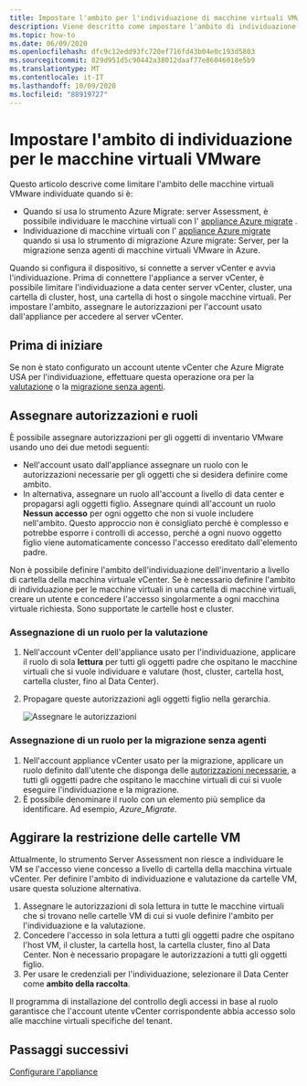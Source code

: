 ```yaml
---
title: Impostare l'ambito per l'individuazione di macchine virtuali VMware con Azure Migrate
description: Viene descritto come impostare l'ambito di individuazione per la valutazione e la migrazione di macchine virtuali VMware con Azure Migrate.
ms.topic: how-to
ms.date: 06/09/2020
ms.openlocfilehash: dfc9c12edd93fc720ef716fd43b04e0c193d5803
ms.sourcegitcommit: 829d951d5c90442a38012daaf77e86046018e5b9
ms.translationtype: MT
ms.contentlocale: it-IT
ms.lasthandoff: 10/09/2020
ms.locfileid: "88919727"
---
```

# <a name="set-discovery-scope-for-vmware-vms"></a>Impostare l'ambito di individuazione per le macchine virtuali VMware

Questo articolo descrive come limitare l'ambito delle macchine virtuali VMware individuate quando si è:

- Quando si usa lo strumento Azure Migrate: server Assessment, è possibile individuare le macchine virtuali con l' [appliance Azure migrate](migrate-appliance-architecture.md) .
- Individuazione di macchine virtuali con l' [appliance Azure migrate](migrate-appliance-architecture.md) quando si usa lo strumento di migrazione Azure migrate: Server, per la migrazione senza agenti di macchine virtuali VMware in Azure.

Quando si configura il dispositivo, si connette a server vCenter e avvia l'individuazione. Prima di connettere l'appliance a server vCenter, è possibile limitare l'individuazione a data center server vCenter, cluster, una cartella di cluster, host, una cartella di host o singole macchine virtuali. Per impostare l'ambito, assegnare le autorizzazioni per l'account usato dall'appliance per accedere al server vCenter.

## <a name="before-you-start"></a>Prima di iniziare

Se non è stato configurato un account utente vCenter che Azure Migrate USA per l'individuazione, effettuare questa operazione ora per la [valutazione](tutorial-prepare-vmware.md#set-up-permissions-for-assessment) o la [migrazione senza agenti](tutorial-prepare-vmware.md#assign-permissions-to-an-account).


## <a name="assign-permissions-and-roles"></a>Assegnare autorizzazioni e ruoli

È possibile assegnare autorizzazioni per gli oggetti di inventario VMware usando uno dei due metodi seguenti:

- Nell'account usato dall'appliance assegnare un ruolo con le autorizzazioni necessarie per gli oggetti che si desidera definire come ambito.
- In alternativa, assegnare un ruolo all'account a livello di data center e propagarsi agli oggetti figlio. Assegnare quindi all'account un ruolo **Nessun accesso** per ogni oggetto che non si vuole includere nell'ambito. Questo approccio non è consigliato perché è complesso e potrebbe esporre i controlli di accesso, perché a ogni nuovo oggetto figlio viene automaticamente concesso l'accesso ereditato dall'elemento padre.

Non è possibile definire l'ambito dell'individuazione dell'inventario a livello di cartella della macchina virtuale vCenter. Se è necessario definire l'ambito di individuazione per le macchine virtuali in una cartella di macchine virtuali, creare un utente e concedere l'accesso singolarmente a ogni macchina virtuale richiesta. Sono supportate le cartelle host e cluster.


### <a name="assign-a-role-for-assessment"></a>Assegnazione di un ruolo per la valutazione

1. Nell'account vCenter dell'appliance usato per l'individuazione, applicare il ruolo di sola **lettura** per tutti gli oggetti padre che ospitano le macchine virtuali che si vuole individuare e valutare (host, cluster, cartella host, cartella cluster, fino al Data Center).
2. Propagare queste autorizzazioni agli oggetti figlio nella gerarchia.

    ![Assegnare le autorizzazioni](./media/tutorial-assess-vmware/assign-perms.png)

### <a name="assign-a-role-for-agentless-migration"></a>Assegnazione di un ruolo per la migrazione senza agenti

1. Nell'account appliance vCenter usato per la migrazione, applicare un ruolo definito dall'utente che disponga delle [autorizzazioni necessarie](migrate-support-matrix-vmware-migration.md#vmware-requirements-agentless), a tutti gli oggetti padre che ospitano le macchine virtuali di cui si vuole eseguire l'individuazione e la migrazione.
2. È possibile denominare il ruolo con un elemento più semplice da identificare. Ad esempio, <em>Azure_Migrate</em>.

## <a name="work-around-vm-folder-restriction"></a>Aggirare la restrizione delle cartelle VM

Attualmente, lo strumento Server Assessment non riesce a individuare le VM se l'accesso viene concesso a livello di cartella della macchina virtuale vCenter. Per definire l'ambito di individuazione e valutazione da cartelle VM, usare questa soluzione alternativa.

1. Assegnare le autorizzazioni di sola lettura in tutte le macchine virtuali che si trovano nelle cartelle VM di cui si vuole definire l'ambito per l'individuazione e la valutazione.
2. Concedere l'accesso in sola lettura a tutti gli oggetti padre che ospitano l'host VM, il cluster, la cartella host, la cartella cluster, fino al Data Center. Non è necessario propagare le autorizzazioni a tutti gli oggetti figlio.
3. Per usare le credenziali per l'individuazione, selezionare il Data Center come **ambito della raccolta**.


Il programma di installazione del controllo degli accessi in base al ruolo garantisce che l'account utente vCenter corrispondente abbia accesso solo alle macchine virtuali specifiche del tenant.


## <a name="next-steps"></a>Passaggi successivi

[Configurare l'appliance](how-to-set-up-appliance-vmware.md)
